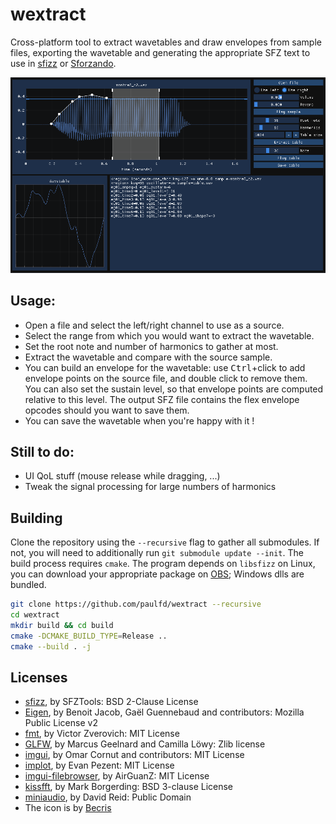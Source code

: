 # wextract

Cross-platform tool to extract wavetables and draw envelopes from sample files, exporting the wavetable and generating the appropriate SFZ text to use in [sfizz] or [Sforzando].

![Screenshot](picture.png)

## Usage:

- Open a file and select the left/right channel to use as a source.
- Select the range from which you would want to extract the wavetable.
- Set the root note and number of harmonics to gather at most.
- Extract the wavetable and compare with the source sample.
- You can build an envelope for the wavetable: use <kbd>Ctrl</kbd>+click to add envelope points on the source file, and double click to remove them. You can also set the sustain level, so that envelope points are computed relative to this level. The output SFZ file contains the flex envelope opcodes should you want to save them.
- You can save the wavetable when you're happy with it !

## Still to do:
- UI QoL stuff (mouse release while dragging, ...)
- Tweak the signal processing for large numbers of harmonics

## Building

Clone the repository using the `--recursive` flag to gather all submodules.
If not, you will need to additionally run `git submodule update --init`.
The build process requires `cmake`.
The program depends on `libsfizz` on Linux, you can download your appropriate package on [OBS]; Windows dlls are bundled.

```sh
git clone https://github.com/paulfd/wextract --recursive
cd wextract
mkdir build && cd build
cmake -DCMAKE_BUILD_TYPE=Release ..
cmake --build . -j
```

## Licenses

- [sfizz], by SFZTools: BSD 2-Clause License
- [Eigen], by Benoit Jacob, Gaël Guennebaud and contributors: Mozilla Public License v2
- [fmt], by Victor Zverovich: MIT License
- [GLFW], by Marcus Geelnard and Camilla Löwy: Zlib license
- [imgui], by Omar Cornut and contributors: MIT License
- [implot], by Evan Pezent: MIT License
- [imgui-filebrowser], by AirGuanZ: MIT License
- [kissfft], by Mark Borgerding: BSD 3-clause License
- [miniaudio], by David Reid: Public Domain
- The icon is by [Becris]

[sfizz]:     https://sfz.tools/sfizz/
[Sforzando]:     https://www.plogue.com/products/sforzando.html
[OBS]:     https://software.opensuse.org//download.html?project=home%3Asfztools%3Asfizz&package=sfizz
[Becris]: https://creativemarket.com/Becris
[Eigen]: https://eigen.tuxfamily.org
[fmt]: https://github.com/fmtlib/fmt
[GLFW]: https://github.com/glfw/glfw
[imgui]: https://github.com/ocornut/imgui
[implot]: https://github.com/epezent/implot
[imgui-filebrowser]: https://github.com/AirGuanZ/imgui-filebrowser
[kissfft]: https://github.com/mborgerding/kissfft
[miniaudio]: https://github.com/mackron/miniaudio
